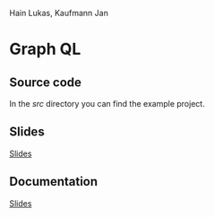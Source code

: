 Hain Lukas, Kaufmann Jan
# Graph QL

## Source code

In the *src* directory you can find the example project.

## Slides 

[Slides](https://2122-5ahif-nvs.github.io/04-themenausarbeitung-graphql/slides/Index.html#/_graphql)

## Documentation

[Slides](https://2122-5ahif-nvs.github.io/04-themenausarbeitung-graphql/)